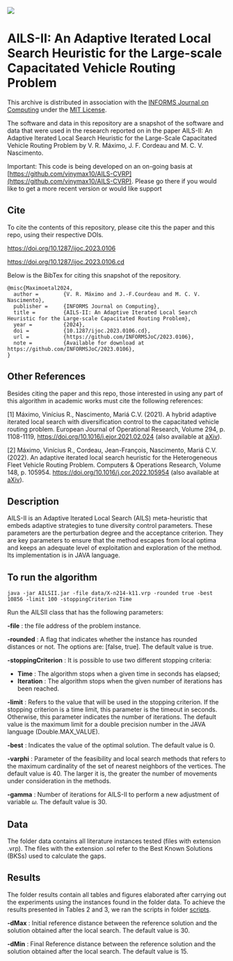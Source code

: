 ![](https://camo.githubusercontent.com/1b8f04b8ff248ffd132c13343858d070c4805406bbd4c4651f9b27e9c2f01a58/68747470733a2f2f494e464f524d534a6f432e6769746875622e696f2f6c6f676f732f494e464f524d535f4a6f75726e616c5f6f6e5f436f6d707574696e675f4865616465722e6a7067) 
# AILS-II: An Adaptive Iterated Local Search Heuristic for the Large-scale Capacitated Vehicle Routing Problem

This archive is distributed in association with the [INFORMS Journal on Computing](https://pubsonline.informs.org/journal/ijoc) under the [MIT License](https://github.com/INFORMSJoC/2019.0000/blob/master/LICENSE).

The software and data in this repository are a snapshot of the software and data that were used in the research reported on in the paper AILS-II: An Adaptive Iterated Local Search Heuristic for the Large-Scale Capacitated Vehicle Routing Problem by V. R. Máximo, J. F. Cordeau and M. C. V. Nascimento. 

Important: This code is being developed on an on-going basis at [https://github.com/vinymax10/AILS-CVRP](https://github.com/vinymax10/AILS-CVRP). Please go there if you would like to get a more recent version or would like support

## Cite

To cite the contents of this repository, please cite this the paper and this repo, using their respective DOIs.

https://doi.org/10.1287/ijoc.2023.0106

https://doi.org/10.1287/ijoc.2023.0106.cd

Below is the BibTex for citing this snapshot of the repository.

```
@misc{Maximoetal2024,
  author =        {V. R. Máximo and J.-F.Courdeau and M. C. V. Nascimento},
  publisher =     {INFORMS Journal on Computing},
  title =         {AILS-II: An Adaptive Iterated Local Search Heuristic for the Large-scale Capacitated Routing Problem},
  year =          {2024},
  doi =           {10.1287/ijoc.2023.0106.cd},
  url =           {https://github.com/INFORMSJoC/2023.0106},
  note =          {Available for download at https://github.com/INFORMSJoC/2023.0106},
}  
```
## Other References

Besides citing the paper and this repo, those interested in using any part of this algorithm in academic works must cite the following references:

[1] Máximo, Vinícius R., Nascimento, Mariá C.V. (2021).
A hybrid adaptive iterated local search with diversification control to the capacitated vehicle routing problem. European Journal of Operational Research, Volume 294, p. 1108-1119, https://doi.org/10.1016/j.ejor.2021.02.024 (also available at [aXiv](https://arxiv.org/abs/2012.11021)).

[2] Máximo, Vinícius R., Cordeau, Jean-François, Nascimento, Mariá C.V. (2022).
An adaptive iterated local search heuristic for the Heterogeneous Fleet Vehicle Routing Problem. Computers & Operations Research, Volume 148, p. 105954.
https://doi.org/10.1016/j.cor.2022.105954 (also available at [aXiv](https://arxiv.org/abs/2111.12821)).

## Description

AILS-II is an Adaptive Iterated Local Search (AILS) meta-heuristic that embeds adaptive strategies to tune  diversity control parameters. These parameters are the perturbation degree and the acceptance criterion. They are key parameters to ensure that the method escapes from local optima and keeps an adequate level of exploitation and exploration of the method. Its implementation is in JAVA language.

## To run the algorithm

```console
java -jar AILSII.jar -file data/X-n214-k11.vrp -rounded true -best 10856 -limit 100 -stoppingCriterion Time 
```

Run the AILSII class that has the following parameters:

**-file** : the file address of the problem instance.

**-rounded** :  A flag that indicates whether the instance has rounded distances or not. The options are: [false, true]. The default value is true.

**-stoppingCriterion** : It is possible to use two different stopping criteria:
* **Time** : The algorithm stops when a given time in seconds has elapsed; 
* **Iteration** :  The algorithm stops when the given number of iterations has been reached. 

**-limit** : Refers to the value that will be used in the stopping criterion. If the stopping criterion is a time limit, this parameter is the timeout in seconds. Otherwise, this parameter indicates the number of iterations. The default value is the maximum limit for a double precision number in the JAVA language (Double.MAX_VALUE).

**-best** :  Indicates the value of the optimal solution. The default value is 0.

**-varphi** :  Parameter of the feasibility and local search methods that refers to the maximum cardinality of the set of nearest neighbors of the vertices. The default value is 40. The larger it is, the greater the number of movements under consideration in the methods. 

**-gamma** :  Number of iterations for AILS-II to perform a new adjustment of variable 𝜔. The default value is 30.

## Data

The folder data contains all literature instances tested (files with extension .vrp). The files with the extension .sol refer to the Best Known Solutions (BKSs) used to calculate the gaps.

## Results

The folder results contain all tables and figures elaborated after carrying out the experiments using the instances found in the folder data. To achieve the results presented in Tables 2 and 3, we ran the scripts in folder [scripts](scripts).

**-dMax** : Initial reference distance between the reference solution and the  solution obtained after the local search. The default value is 30.

**-dMin** : Final Reference distance between the reference solution and the solution obtained after the local search. The default value is 15.

